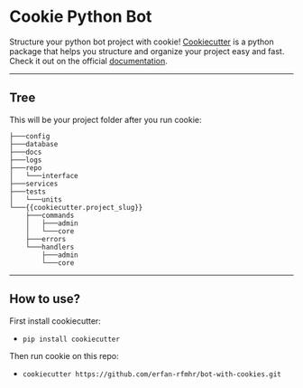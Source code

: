 # Cookie Python Bot

Structure your python bot project with cookie! [Cookiecutter](https://github.com/cookiecutter) is a python package that helps you structure and
organize your project easy and fast. Check it out on the official [documentation](https://cookiecutter.readthedocs.io/en/stable/).

---

## Tree

This will be your project folder after you run cookie:

    ├───config
    ├───database
    ├───docs
    ├───logs
    ├───repo
    │   └───interface
    ├───services
    ├───tests
    │   └───units
    └───{{cookiecutter.project_slug}}
        ├───commands
        │   ├───admin
        │   └───core
        ├───errors
        └───handlers
            ├───admin
            └───core

---

## How to use?

First install cookiecutter:

- `pip install cookiecutter`

Then run cookie on this repo:

- `cookiecutter https://github.com/erfan-rfmhr/bot-with-cookies.git`

